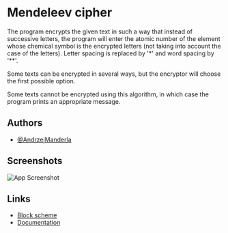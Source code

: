 
# Mendeleev cipher

The program encrypts the given text in such a way that instead of successive letters, the program will enter the atomic number of the element whose chemical symbol is the encrypted letters (not taking into account the case of the letters). Letter spacing is replaced by '*' and word spacing by '**'.

Some texts can be encrypted in several ways, but the encryptor will choose the first possible option.

Some texts cannot be encrypted using this algorithm, in which case the program prints an appropriate message.


## Authors

- [@AndrzejManderla](https://github.com/BialySztorm)


## Screenshots

![App Screenshot](https://github.com/BialySztorm/Studia/blob/master/Programowanie_III/Project2/PrintScreen_06_11_2023.png)


## Links

- [Block scheme](https://polslpl-my.sharepoint.com/:u:/g/personal/am305303_student_polsl_pl/ESbZDRXl_dRMpy2N1rciZ6ABGaXCqfjGVVqDB-kB4wKdAg?e=hdTwVr)
- [Documentation](https://polslpl-my.sharepoint.com/:w:/g/personal/am305303_student_polsl_pl/EbMjbJqM5iRFgrNI7uX01z8BhBumBn9AZUQN06fPOebudQ?e=YOMyZ8)

